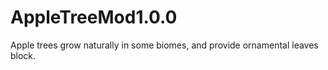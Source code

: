 # AppleTreeMod1.0.0
Apple trees grow naturally in some biomes, and provide ornamental leaves block.
